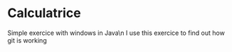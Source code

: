 # Calculatrice
Simple exercice with windows in Java\n
I use this exercice to find out how git is working
